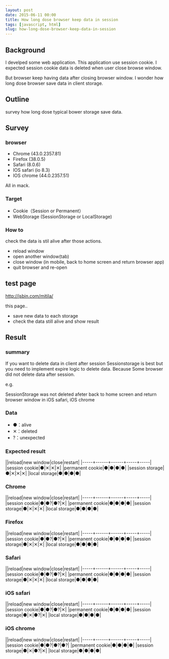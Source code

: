 ```yaml
---
layout: post
date: 2015-06-11 00:00
title: How long dose browser keep data in session
tags: [javascript, html]
slug: how-long-dose-browser-keep-data-in-session
---
```


## Background

I develped some web application. This application use session cookie.
I expected session cookie data is deleted when user close browse window.

But browser keep having data after closing browser window.
I wonder how long dose browser save data in client storage.

## Outline

survey how long dose typical bower storage save data.

## Survey

### browser

* Chrome (43.0.2357.81)
* Firefox (38.0.5)
* Safari (8.0.6)
* IOS safari (io 8.3)
* IOS chrome (44.0.2357.51)

All in mack.

### Target

* Cookie（Session or Permanent）
* WebStorage (SessionStorage or LocalStorage)

### How to

check the data is stil alive after those actions.

* reload window
* open another window(tab)
* close window (in mobile, back to home screen and return browser app)
* quit browser and re-open


## test page

http://jsbin.com/mitila/

this page..

* save new data to each storage
* check the data still alive and show result

## Result

### summary


If you want to delete data in client after session Sessionstorage is best but you need to implement expire logic to delete data.
Because Some browser did not delete data after session.

e.g.

SessionStorage was not deleted afeter back to home screen and return browser window in iOS safari, iOS chrome

### Data

* ●：alive
* ✕：deleted
* ?：unexpected

### Expected result

||reload|new window|close|restart|
|-----+------+------+-----+-----|
|session cookie|●|✕|✕|✕|
|permanent cookie|●|●|●|●|
|session storage|●|✕|✕|✕|
|local storage|●|●|●|●|

### Chrome

||reload|new window|close|restart|
|-----+------+------+-----+-----|
|session cookie|●|●?|●?|✕|
|permanent cookie|●|●|●|●|
|session storage|●|✕|✕|✕|
|local storage|●|●|●|●|

### Firefox

||reload|new window|close|restart|
|-----+------+------+-----+-----|
|session cookie|●|●?|●?|✕|
|permanent cookie|●|●|●|●|
|session storage|●|✕|✕|✕|
|local storage|●|●|●|●|

### Safari

||reload|new window|close|restart|
|-----+------+------+-----+-----|
|session cookie|●|●?|●?|✕|
|permanent cookie|●|●|●|●|
|session storage|●|✕|✕|✕|
|local storage|●|●|●|●|

### iOS safari

||reload|new window|close|restart|
|-----+------+------+-----+-----|
|session cookie|●|●?|●?|✕|
|permanent cookie|●|●|●|●|
|session storage|●|✕|●?|✕|
|local storage|●|●|●|●|

### iOS chrome

||reload|new window|close|restart|
|-----+------+------+-----+-----|
|session cookie|●|●?|●?|●?|
|permanent cookie|●|●|●|●|
|session storage|●|✕|●?|✕|
|local storage|●|●|●|●|
